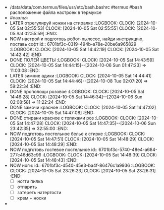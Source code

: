 - /data/data/com.termux/files/usr/etc/bash.bashrc  #termux #bash
  расположение файла настроек в термуксе
- #паэлья
- LATER отрегулируй ножки на стиралке
  :LOGBOOK:
  CLOCK: [2024-10-05 Sat 02:55:53]
  CLOCK: [2024-10-05 Sat 02:55:55]
  CLOCK: [2024-10-05 Sat 02:55:59]
  :END:
- NOW настрой и подготовь робот-пылесос, найди инструкцию, поставь софт
  id:: 6701bf3c-0319-494b-a78e-20be6a965829
  :LOGBOOK:
  CLOCK: [2024-10-05 Sat 14:42:19]
  CLOCK: [2024-10-05 Sat 14:42:42]
  :END:
- DONE ПОЛЕЙ ЦВЕТЫ
  :LOGBOOK:
  CLOCK: [2024-10-05 Sat 14:43:59]
  CLOCK: [2024-10-05 Sat 14:44:15]--[2024-10-06 Sun 01:47:23] =>  11:03:08
  :END:
- LATER зимние адики
  :LOGBOOK:
  CLOCK: [2024-10-05 Sat 14:44:41]
  CLOCK: [2024-10-05 Sat 14:44:46]--[2024-10-08 Tue 02:07:20] =>  59:22:34
  :END:
- DONE прополощи розовое
  :LOGBOOK:
  CLOCK: [2024-10-05 Sat 14:46:28]
  CLOCK: [2024-10-05 Sat 14:46:34]--[2024-10-06 Sun 02:08:58] =>  11:22:24
  :END:
- DONE замочи красное
  :LOGBOOK:
  CLOCK: [2024-10-05 Sat 14:47:02]
  CLOCK: [2024-10-05 Sat 14:47:08]
  :END:
- DONE стирани красное с топиками роз
  :LOGBOOK:
  CLOCK: [2024-10-05 Sat 14:47:28]
  CLOCK: [2024-10-05 Sat 14:47:35]--[2024-10-06 Sun 23:42:35] =>  32:55:00
  :END:
- NOW подготовь постельное белье к стирке
  :LOGBOOK:
  CLOCK: [2024-10-05 Sat 14:47:51]
  CLOCK: [2024-10-05 Sat 14:48:29]
  CLOCK: [2024-10-05 Sat 14:48:29]
  :END:
- NOW подготовь гостевое постельное
  id:: 6701bf3c-5740-48e4-a684-277c46d63c99
  :LOGBOOK:
  CLOCK: [2024-10-05 Sat 14:48:39]
  CLOCK: [2024-10-05 Sat 14:48:43]
  :END:
- NOW ноги:
  id:: 6701bf3c-d540-45e3-ba4f-86476c1a9936
  :LOGBOOK:
  CLOCK: [2024-10-05 Sat 23:26:23]
  CLOCK: [2024-10-05 Sat 23:26:31]
  :END:
  * [ ] ногти пилка
  * [ ] отпарить
  * [ ] затереть натертости
  * [ ] крем + носки
-